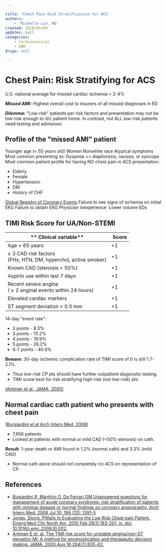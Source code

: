 ```yaml
---

title: 'Chest Pain Risk Stratification for ACS'
authors:
    - 'Michelle Lin, MD'
created: 2010/01/09
updates: null
categories:
    - Cardiovascular
    - EBM
drugs: null

---
```






# Chest Pain: Risk Stratifying for ACS

U.S. national average for missed cardiac ischemia = 2-4%

***Missed AMI:*** Highest overall cost to insurers of all missed diagnoses in ED

***Dilemma:*** "Low-risk" patients per risk factors and presentation may not be low-risk enough to d/c patient home. In contrast, not ALL low-risk patients need testing and admission.

## Profile of the "missed AMI" patient

Younger age (&lt; 55 years old)
Women
Nonwhite race
Atypical symptoms
Most common presenting sx: Dyspnea &gt;&gt; diaphoresis, nausea, or syncope
Most common patient profile for having NO chest pain in ACS presentation: 
-   Elderly
-   Female
-   Hypertension
-   DM
-   History of CHF

[Global Registry of Coronary Events](http://www.outcomes-umassmed.org/grace/)
Failure to see signs of ischemia on initial EKG
Failure to obtain EKG
Physician inexperience 
Lower volume EDs

## TIMI Risk Score for UA/Non-STEMI 

| ** Clinical variable**                   |  **Score** |
|------------------------------------------|------------|
| Age &gt; 65 years                        | +1         |
| ≥ 3 CAD risk factors<br />(FHx, HTN, DM, hyperchol, active smoker)                   | +1         |
| Known CAD (stenosis &gt; 50%)            | +1         |
| Aspirin use within last 7 days           | +1         |
| Recent severe angina<br>( ≥ 2 anginal events within 24 hours)                  | +1         |
| Elevated cardiac markers                 | +1         |
| ST segment deviation &gt; 0.5 mm         | +1         |

14-day <span class="aglmd-moreinfo ui-moreinfo" data-iid="53aa2472d35d3ae92e001551">"event rate"</span>:
-   2 points - 8.3%
-   3 points - 13.2%
-   4 points - 19.9%
-   5 points - 26.2%
-   6-7 points - 40.9%

**Beware:** 30-day ischemic complication rate of TIMI score of 0 is still 1.7-2.1%. 

-   Thus low-risk CP pts should have further outpatient diagnostic testing. 
-   TIMI score best for risk stratifying high-risk (not low-risk) pts. 

[(Antman et al., JAMA, 2000)](https://www.ncbi.nlm.nih.gov/pubmed/10938172)

## Normal cardiac cath patient who presents with chest pain

([Burgiardini et al Arch Intern Med, 2006](http://archinte.jamanetwork.com/article.aspx?articleid=410613)[)](https://www.ncbi.nlm.nih.gov/pubmed/?term=Burgiardini+Arch+Intern+Med+2006)

-   7,656 patients
-   Looked at patients with normal or mild CAD (&lt;50% stenosis) on cath. 

**Result**: 1-year death or AMI found in 1.2% (normal cath) and 3.3% (mild CAD)
-   Normal cath alone should not completely r/o ACS on representation of CP.

## References

-   [Bugiardini R, Manfrini O, De Ferrari GM Unanswered questions for management of acute coronary syndrome: risk stratification of patients with minimal disease or normal findings on coronary angiography, Arch Intern Med. 2006 Jul 10; 166 (13): 1391-5](http://archinte.jamanetwork.com/article.aspx?articleid=410613)
-   [Jones, Slovis. Pitfalls in Evaluating the Low Risk Chest pain Patient. Emerg Med Clin North Am. 2010 Feb;28(1):183-201, ix. doi: 10.1016/j.emc.2009.10.002.](http://www.ncbi.nlm.nih.gov/pubmed/19945606)
-   [Antman E et. al. The TIMI risk score for unstable angina/non-ST elevation MI: A method for prognostication and therapeutic decision making. JAMA. 2000 Aug 16;284(7):835-42.](http://www.ncbi.nlm.nih.gov/pubmed/10938172)
